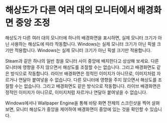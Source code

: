 # 해상도가 다른 여러 대의 모니터에서 배경화면 중앙 조정

해상도가 다른 여러 대의 모니터에 하나의 배경화면을 표시하면, 실제 모니터 크기가 아닌 사용하는 해상도에 따라 작동합니다. Windows는 실제 모니터 크기가 아닌 픽셀 크기만 적용합니다. Windows는 실제 모니터 크기가 아닌 픽셀 크기만 적용합니다.

Steam과 같은 하나의 일반 창을 모니터 사이 중앙에 배치한다고 상상해 보세요. 다른 모니터에 영향을 주지 않으면서 해상도를 조절할 수는 없습니다. 그리고 배경화면도 같은 방식으로 작동합니다. 라이브 배경화면은 정적인 이미지가 아니므로, 이미지처럼 자르거나 연달아 붙여넣을 수 없습니다. 다른 모니터에 영향을 주지 않으면서 해상도를 조절할 수는 없습니다. 그리고 배경화면도 같은 방식으로 작동합니다. 라이브 배경화면은 정적인 이미지가 아니므로, 이미지처럼 자르거나 연달아 붙여넣을 수 없습니다.

Windows에서나 Wallpaper Engine을 통해 바탕 화면 전체의 스크린샷을 찍어 살펴보면, 모니터 해상도가 중앙을 제어하여 배경화면이 중앙에 있는 것을 확인할 수 있습니다. 